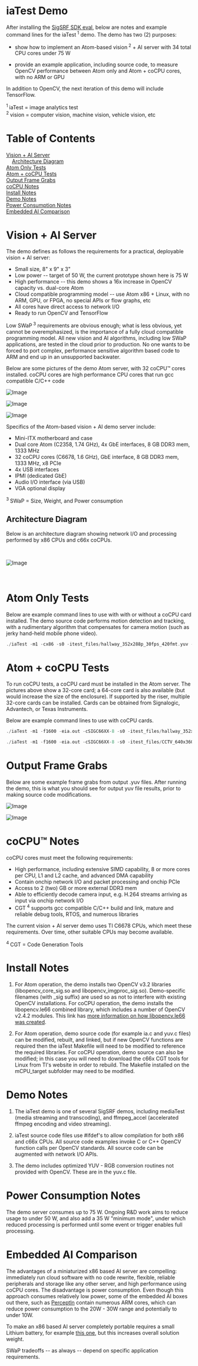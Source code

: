 # iaTest Demo

After installing the [SigSRF SDK eval](https://github.com/signalogic/SigSRF_SDK), below are notes and example command lines for the iaTest<sup> 1</sup> demo.  The demo has two (2) purposes:

 - show how to implement an Atom-based vision<sup> 2</sup> + AI server with 34 total CPU cores under 75 W
 
 - provide an example application, including source code, to measure OpenCV performance between Atom only and Atom + coCPU cores, with no ARM or GPU

In addition to OpenCV, the next iteration of this demo will include TensorFlow.

<sup>1 </sup>iaTest = image analytics test<br/>
<sup>2 </sup>vision = computer vision, machine vision, vehicle vision, etc

# Table of Contents

[Vision + AI Server](#AtomServer)<br/>
&nbsp;&nbsp;&nbsp;&nbsp;[Architecture Diagram](#ArchitectureDiagram)<br/>
[Atom Only Tests](#AtomTests)<br/>
[Atom + coCPU Tests](#coCPUTests)<br/>
[Output Frame Grabs](#OutputFrameGrabs)<br/>
[coCPU Notes](#coCPUNotes)<br/>
[Install Notes](#InstallNotes)<br/>
[Demo Notes](#DemoNotes)<br/>
[Power Consumption Notes](#PowerConsumptionNotes)<br/>
[Embedded AI Comparison](#EmbeddedAIComparison)<br/>

<a name="AtomServer"></a>
# Vision + AI Server

The demo defines as follows the requirements for a practical, deployable vision + AI server:

* Small size, 8" x 9" x 3"
* Low power -- target of 50 W, the current prototype shown here is 75 W
* High performance -- this demo shows a 16x increase in OpenCV capacity vs. dual-core Atom
* Cloud compatible programming model -- use Atom x86 + Linux, with no ARM, GPU, or FPGA, no special APIs or flow graphs, etc
* All cores have direct access to network I/O
* Ready to run OpenCV and TensorFlow

Low SWaP<sup> 3</sup> requirements are obvious enough; what is less obvious, yet cannot be overemphasized, is the importance of a fully cloud compatible programming model.  All new vision and AI algorithms, including low SWaP applications, are tested in the cloud prior to production.  No one wants to be forced to port complex, performance sensitive algorithm based code to ARM and end up in an unsupported backwater.

Below are some pictures of the demo Atom server, with 32 coCPU&trade; cores installed. coCPU cores are high performance CPU cores that run gcc compatible C/C++ code

![Image](https://github.com/signalogic/SigSRF_SDK/blob/master/images/Local_AI_server_C2358_32cores_iso_view.png?raw=true "AI + vision Atom server, iso view")

![Image](https://github.com/signalogic/SigSRF_SDK/blob/master/images/Small_AI_server_32cores_iso_view.png?raw=true "AI + vision Atom server, with top removed showing coCPU card installation")

![Image](https://github.com/signalogic/SigSRF_SDK/blob/master/images/Small_AI_server_32cores_top_view.png?raw=true "AI + vision Atom server, top view")

Specifics of the Atom-based vision + AI demo server include:

* Mini-ITX motherboard and case
* Dual core Atom (C2358, 1.74 GHz), 4x GbE interfaces, 8 GB DDR3 mem, 1333 MHz
* 32 coCPU cores (C6678, 1.6 GHz), GbE interface, 8 GB DDR3 mem, 1333 MHz, x8 PCIe
* 4x USB interfaces
* IPMI (dedicated GbE)
* Audio I/O interface (via USB)
* VGA optional display

<sup>3 </sup>SWaP = Size, Weight, and Power consumption

<a name="ArchitectureDiagram"></a>
## Architecture Diagram

Below is an architecture diagram showing network I/O and processing performed by x86 CPUs and c66x coCPUs.

&nbsp;<br/>

![Image](https://github.com/signalogic/SigSRF_SDK/blob/master/images/SigSRF_Software_Architecture_Image_Analytics_w_cameras.png?raw=true "Atom server software architecture diagram")

&nbsp;<br/>

<a name="AtomTests"></a>
# Atom Only Tests

Below are example command lines to use with with or without a coCPU card installed.  The demo source code performs motion detection and tracking, with a rudimentary algorithm that compensates for camera motion (such as jerky hand-held mobile phone video).

```C
./iaTest -m1 -cx86 -s0 -itest_files/hallway_352x288p_30fps_420fmt.yuv -x352 -y288 -ohallway_test.yuv -l0x01000003
```
<a name="coCPUTests"></a>
# Atom + coCPU Tests

To run coCPU tests, a coCPU card must be installed in the Atom server.  The pictures above show a 32-core card; a 64-core card is also available (but would increase the size of the enclosure).  If supported by the riser, multiple 32-core cards can be installed.  Cards can be obtained from Signalogic, Advantech, or Texas Instruments.

Below are example command lines to use with coCPU cards.

```C
./iaTest -m1 -f1600 -eia.out -cSIGC66XX-8 -s0 -itest_files/hallway_352x288p_30fps_420fmt.yuv -x352 -y288 -ohallway_test.yuv -l0x01000003

./iaTest -m1 -f1600 -eia.out -cSIGC66XX-8 -s0 -itest_files/CCTV_640x360p_30fps_420fmt.yuv -x640 -y360 -occtv_test.yuv -l0x01100003
```
<a name="OutputFrameGrabs"></a>
# Output Frame Grabs

Below are some example frame grabs from output .yuv files.  After running the demo, this is what you should see for output yuv file results, prior to making source code modifications.

![Image](https://github.com/signalogic/SigSRF_SDK/blob/master/images/Surveillance_video_detection_algorithm_concurrent_suspects.png?raw=true "Object tracking and stats printout in CCTV surveillance video with unstable camera (video was captured with a hand-held mobile phone)")

![Image](https://github.com/signalogic/SigSRF_SDK/blob/master/images/Hallway_men_walking.png?raw=true "Object tracking and stats printout or men walking in a hallway carrying objects, stable camera")

<a name="coCPUNotes"></a>
# coCPU&trade; Notes

coCPU cores must meet the following requirements:

* High performance, including extensive SIMD capability, 8 or more cores per CPU, L1 and L2 cache, and advanced DMA capability
* Contain onchip network I/O and packet processing and onchip PCIe
* Access to 2 (two) GB or more external DDR3 mem
* Able to efficiently decode camera input, e.g. H.264 streams arriving as input via onchip network I/O
* CGT<sup> 4</sup> supports gcc compatible C/C++ build and link, mature and reliable debug tools, RTOS, and numerous libraries

The current vision + AI server demo uses TI C6678 CPUs, which meet these requirements.  Over time, other suitable CPUs may become available.

<sup>4 </sup>CGT = Code Generation Tools

<a name="InstallNotes"></a>
# Install Notes

1) For Atom operation, the demo installs two OpenCV v3.2 libraries (libopencv_core_sig.so and libopencv_imgproc_sig.so).  Demo-specific filenames (with \_sig suffix) are used so as not to interfere with existing OpenCV installations.  For coCPU operation, the demo installs the libopencv.le66 combined library, which includes a number of OpenCV v2.4.2 modules.  This link has [more information on how libopencv.le66 was created](http://processors.wiki.ti.com/index.php/C66x_opencv).

2) For Atom operation, demo source code (for example ia.c and yuv.c files) can be modified, rebuilt, and linked, but if new OpenCV functions are required then the iaTest Makefile will need to be modified to reference the required libraries.  For coCPU operation, demo source can also be modified; in this case you will need to download the c66x CGT tools for Linux from TI's website in order to rebuild.  The Makefile installed on the mCPU_target subfolder may need to be modified.

<a name="DemoNotes"></a>
# Demo Notes

1) The iaTest demo is one of several SigSRF demos, including mediaTest (media streaming and transcoding), and ffmpeg_accel (accelerated ffmpeg encoding and video streaming).

2) iaTest source code files use #ifdef's to allow compilation for both x86 and c66x CPUs.  All source code examples invoke C or C++ OpenCV function calls per OpenCV standards.  All source code can be augmented with network I/O APIs.

3) The demo includes optimized YUV - RGB conversion routines not provided with OpenCV.  These are in the yuv.c file.

<a name="PowerConsumptionNotes"></a>
# Power Consumption Notes

The demo server consumes up to 75 W.  Ongoing R&D work aims to reduce usage to under 50 W, and also add a 35 W "minimum mode", under which reduced processing is performed until some event or trigger enables full processing.

<a name="EmbeddedAIComparison"></a>
# Embedded AI Comparison

The advantages of a miniaturized x86 based AI server are compelling:  immediately run cloud software with no code rewrite, flexible, reliable peripherals and storage like any other server, and high performance using coCPU cores.  The disadvantage is power consumption.  Even though this approach consumes relatively low power, some of the embedded AI boxes out there, such as [PerceptIn](https://www.perceptin.io/) contain numerous ARM cores, which can reduce power consumption to the 20W - 30W range and potentially to under 10W.

To make an x86 based AI server completely portable requires a small Lithium battery, for example [this one](https://www.amazon.com/100-Watt-Portable-Generator-Hurricane-Emergency/dp/B01M3S00H0), but this increases overall solution weight.

SWaP tradeoffs -- as always -- depend on specific application requirements.

